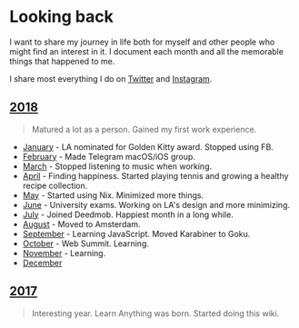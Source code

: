 # Looking back

I want to share my journey in life both for myself and other people who might find an interest in it. I document each month and all the memorable things that happened to me.

I share most everything I do on [Twitter](https://twitter.com/nikitavoloboev) and [Instagram](https://instagram.com/nikitavoloboev).

## [2018](2018/2018.md)

> Matured a lot as a person. Gained my first work experience.

- [January](2018/2018-january.md) - LA nominated for Golden Kitty award. Stopped using FB.
- [February](2018/2018-february.md) - Made Telegram macOS/iOS group.
- [March](2018/2018-march.md) - Stopped listening to music when working.
- [April](2018/2018-april.md) - Finding happiness. Started playing tennis and growing a healthy recipe collection.
- [May](2018/2018-may.md) - Started using Nix. Minimized more things.
- [June](2018/2018-june.md) - University exams. Working on LA's design and more minimizing.
- [July](2018/2018-july.md) - Joined Deedmob. Happiest month in a long while.
- [August](2018/2018-august.md) - Moved to Amsterdam.
- [September](../looking-back/2018/2018-september.md) - Learning JavaScript. Moved Karabiner to Goku.
- [October](../looking-back/2018/2018-october.md) - Web Summit. Learning.
- [November](../looking-back/2018/2018-november.md) - Learning.
- [December](../looking-back/2018/2018-december.md)

## [2017](2017/2017.md)

> Interesting year. Learn Anything was born. Started doing this wiki.
